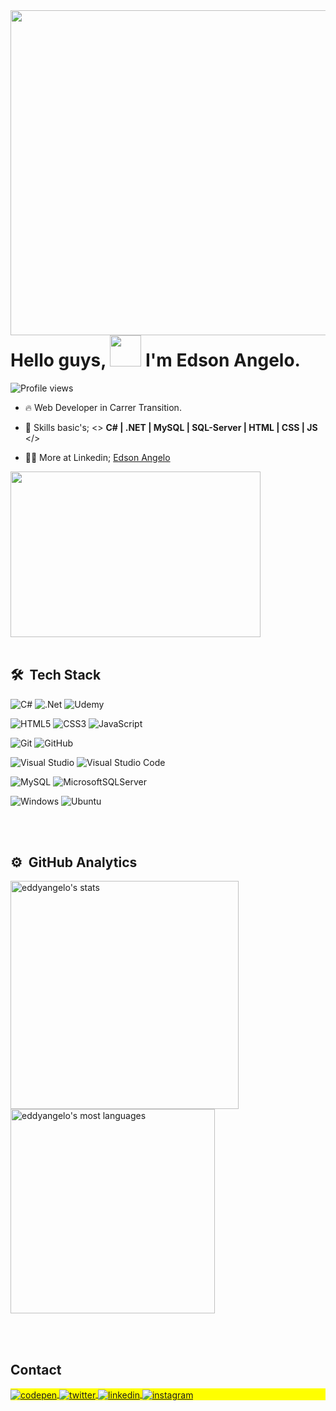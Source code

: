 <img align="right" height="520em" src="https://raw.githubusercontent.com/gist/eddyangelop/fa2e075ff44d6afff0a1de965151ddeb/raw/8a9342a31705e82855008836aaccdd19a33073ee/githubcard.svg"/>

<h1 align="left">Hello guys, <img src="https://raw.githubusercontent.com/kaueMarques/kaueMarques/master/hi.gif" height="50px"> I'm Edson Angelo.</h1>
<p align="left"> <img src="https://komarev.com/ghpvc/?username=eddyangelop&color=yellow" alt="Profile views" /></p>

- 🔥 Web Developer in Carrer Transition.

- 💬 Skills basic's; <> **C# | .NET | MySQL | SQL-Server | HTML | CSS | JS** </>

- 👨‍💻 More at Linkedin; [Edson Angelo](https://www.linkedin.com/in/edson-angelo-582004176/)
 
<img align itens="left" height="265em" width="400"
src="https://media3.giphy.com/media/qgQUggAC3Pfv687qPC/giphy.gif?cid=ecf05e47d0ybq69dzr3nt8slj1njj1mjfgv38cwwg0d5g0fr&ep=v1_gifs_search&rid=giphy.gif&ct=g"/>
<br><br>
## 🛠 &nbsp;Tech Stack

![C#](https://img.shields.io/badge/c%23-%23239120.svg?style=for-the-badge&logo=c-sharp&logoColor=white)
![.Net](https://img.shields.io/badge/.NET-5C2D91?style=for-the-badge&logo=.net&logoColor=white)
![Udemy](https://img.shields.io/badge/Udemy-A435F0?style=for-the-badge&logo=Udemy&logoColor=white)

![HTML5](https://img.shields.io/badge/html5-%23E34F26.svg?style=for-the-badge&logo=html5&logoColor=white)
![CSS3](https://img.shields.io/badge/css3-%231572B6.svg?style=for-the-badge&logo=css3&logoColor=white)
![JavaScript](https://img.shields.io/badge/javascript-%23323330.svg?style=for-the-badge&logo=javascript&logoColor=%23F7DF1E)

![Git](https://img.shields.io/badge/git-%23F05033.svg?style=for-the-badge&logo=git&logoColor=white)
![GitHub](https://img.shields.io/badge/github-%23121011.svg?style=for-the-badge&logo=github&logoColor=white)

![Visual Studio](https://img.shields.io/badge/Visual%20Studio-5C2D91.svg?style=for-the-badge&logo=visual-studio&logoColor=white)
![Visual Studio Code](https://img.shields.io/badge/-Visual%20Studio%20Code-05122A?style=flat&logo=visual-studio-code&logoColor=007ACC)&nbsp;

![MySQL](https://img.shields.io/badge/mysql-%2300f.svg?style=for-the-badge&logo=mysql&logoColor=white)
![MicrosoftSQLServer](https://img.shields.io/badge/Microsoft%20SQL%20Server-CC2927?style=for-the-badge&logo=microsoft%20sql%20server&logoColor=white)

![Windows](https://img.shields.io/badge/Windows-0078D6?style=for-the-badge&logo=windows&logoColor=white)
![Ubuntu](https://img.shields.io/badge/Ubuntu-E95420?style=for-the-badge&logo=ubuntu&logoColor=white)

<br><br>

## ⚙️ &nbsp;GitHub Analytics

<p align="left">
<img width="365em" src="https://github-readme-stats.vercel.app/api?username=eddyangelop&show_icons=true&theme=vision-friendly-dark" alt="eddyangelo's stats"/>
<img width="327em" src="https://github-readme-stats.vercel.app/api/top-langs/?username=eddyangelop&layout=compact&theme=vision-friendly-dark" alt="eddyangelo's most languages"/>
</p>

<br><br>

## Contact

<p align="left" style="background:yellow">
<a href="https://codepen.io/eddyangelop" target="_blank">
  <img align="center" src="https://img.shields.io/badge/-eddyangelop-05122A?style=flat&logo=codepen" alt="codepen"/>
</a>
<a href="https://twitter.com/eddyangelop" target="_blank">
  <img align="center" src="https://img.shields.io/badge/-eddyangelop-05122A?style=flat&logo=twitter" alt="twitter"/>  
</a>
<a href="https://www.linkedin.com/in/edson-angelo-582004176/" target="_blank">
  <img align="center" src="https://img.shields.io/badge/-eddyangelop-05122A?style=flat&logo=linkedin" alt="linkedin"/>
</a>
<a href="https://instagram.com/eddyangelop" target="_blank">
 <img align="center" src="https://img.shields.io/badge/-eddyangelop-05122A?style=flat&logo=instagram" alt="instagram"/>
</a>
</p>
